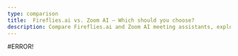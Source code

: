 ```yaml
---
type: comparison
title:  Fireflies.ai vs. Zoom AI – Which should you choose?
description: Compare Fireflies.ai and Zoom AI meeting assistants, explore their key features, pricing, and discover Circleback as an alternative solution for meeting management.
---
```


#ERROR!